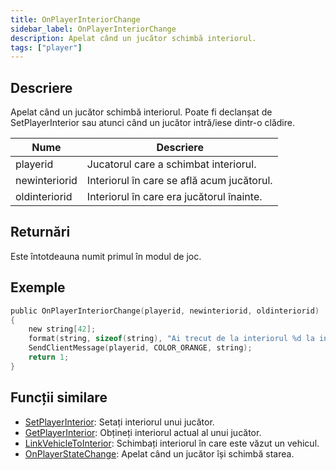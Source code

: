 ```yaml
---
title: OnPlayerInteriorChange
sidebar_label: OnPlayerInteriorChange
description: Apelat când un jucător schimbă interiorul.
tags: ["player"]
---
```


## Descriere

Apelat când un jucător schimbă interiorul. Poate fi declanșat de SetPlayerInterior sau atunci când un jucător intră/iese dintr-o clădire.

| Nume          | Descriere                                 |
| ------------- | ----------------------------------------- |
| playerid      | Jucatorul care a schimbat interiorul.     |
| newinteriorid | Interiorul în care se află acum jucătorul.|
| oldinteriorid | Interiorul în care era jucătorul înainte. |

## Returnări

Este întotdeauna numit primul în modul de joc.

## Exemple

```c
public OnPlayerInteriorChange(playerid, newinteriorid, oldinteriorid)
{
    new string[42];
    format(string, sizeof(string), "Ai trecut de la interiorul %d la interiorul %d!", oldinteriorid, newinteriorid);
    SendClientMessage(playerid, COLOR_ORANGE, string);
    return 1;
}
```

## Funcții similare

- [SetPlayerInterior](../functions/SetPlayerInterior): Setați interiorul unui jucător.
- [GetPlayerInterior](../functions/GetPlayerInterior): Obțineți interiorul actual al unui jucător.
- [LinkVehicleToInterior](../functions/LinkVehicleToInterior): Schimbați interiorul în care este văzut un vehicul.
- [OnPlayerStateChange](OnPlayerStateChange): Apelat când un jucător își schimbă starea.